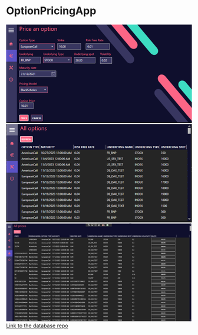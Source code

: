# OptionPricingApp
![plot](./PriceAnOption.png)
![plot](./AllOptions.png)
![plot](./AllPrices.PNG)
[Link to the database repo](https://github.com/DIGISTRAT-Team/OptionPricingAppDB/blob/main/README.md)